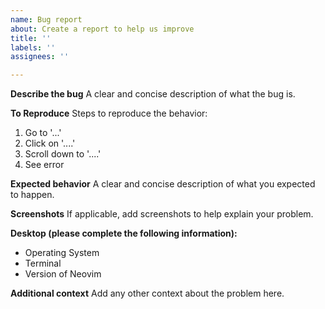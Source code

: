 ```yaml
---
name: Bug report
about: Create a report to help us improve
title: ''
labels: ''
assignees: ''

---
```


<!-- Before reporting: update nvchad to the latest version,read breaking changes page,search existing issues. -->

**Describe the bug**
A clear and concise description of what the bug is.

**To Reproduce**
Steps to reproduce the behavior:
1. Go to '...'
2. Click on '....'
3. Scroll down to '....'
4. See error

**Expected behavior**
A clear and concise description of what you expected to happen.

**Screenshots**
If applicable, add screenshots to help explain your problem.

**Desktop (please complete the following information):**
 - Operating System
 - Terminal
 - Version of Neovim

**Additional context**
Add any other context about the problem here.
